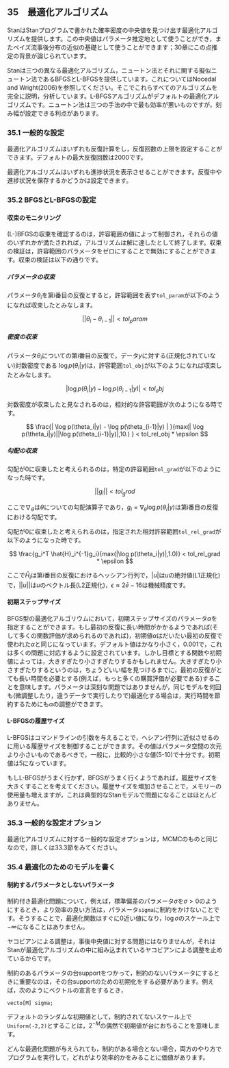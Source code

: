 ## 35　最適化アルゴリズム

StanはStanプログラムで書かれた確率密度の中央値を見つけ出す最適化アルゴリズムを提供します。この中央値はパラメータ推定地として使うことができ，またベイズ流事後分布の近似の基礎として使うことができます；30章にこの点推定の背景が論じられています。

Stanは三つの異なる最適化アルゴリズム，ニュートン法とそれに関する擬似ニュートン法であるBFGSとL-BFGSを提供しています。これについてはNocedal and Wright(2006)を参照してください。そこでこれらすべてのアルゴリズムを完全に説明，分析しています。L-BFGSアルゴリズムがデフォルトの最適化アルゴリズムです。ニュートン法は三つの手法の中で最も効率が悪いものですが，刻み幅が設定できる利点があります。

### 35.1 一般的な設定

最適化アルゴリズムはいずれも反復計算をし，反復回数の上限を設定することができます。デフォルトの最大反復回数は2000です。

最適化アルゴリズムはいずれも進捗状況を表示させることができます。反復中や進捗状況を保存するかどうかは設定できます。

### 35.2 BFGSとL-BFGSの設定

#### 収束のモニタリング

(L-)BFGSの収束を確認するのは，許容範囲の値によって制御され，それらの値のいずれかが満たされれば，アルゴリズムは解に達したとして終了します。収束の検証は，許容範囲のパラメータをゼロにすることで無効にすることができます。収束の検証は以下の通りです。

##### パラメータの収束

パラメータ$\theta_i$を第i番目の反復とすると，許容範囲を表す`tol_param`が以下のようになれば収束したとみなします。

$$|| \theta_i - \theta_{i-1} || < tol_param $$

##### 密度の収束

パラメータ$\theta_i$についての第i番目の反復で，データ$y$に対する(正規化されていない)対数密度である $\log p(\theta_i | y)$は，許容範囲`tol_obj`が以下のようになれば収束したとみなします。

$$ | \log p(\theta_i|y) - \log p(\theta_{i-1}|y) | < tol_obj $$

対数密度が収束したと見なされるのは，相対的な許容範囲が次のようになる時です。

$$ \frac{| \log p(\theta_i|y) - \log p(\theta_{i-1}|y) | }{max(| \log p(\theta_i|y)||\log p(\theta_{i-1}|y)|,10.) } < tol_rel_obj * \epsilon $$

##### 勾配の収束

勾配が0に収束したと考えられるのは，特定の許容範囲`tol_grad`が以下のようになった時です。

$$ ||g_i|| < tol_grad $$

ここで$\nabla_{\theta}$は$\theta$についての勾配演算子であり，$g_i = \nabla_{\theta} \log p(\theta_i | y)$は第i番目の反復における勾配です。

勾配が0に収束したと考えられるのは，指定された相対許容範囲`tol_rel_grad`が以下のようになった時です。

$$ \frac{g_i^T \hat{H}_i^{-1}g_i}{max(|\log p(\theta_i|y)|,1.0)} < tol_rel_grad * \epsilon $$

ここで$\hat{H}_i$は第i番目の反復におけるヘッシアン行列で，$|u|$は$u$の絶対値(L1正規化)で，$||u||$は$u$のベクトル長(L2正規化)，$\epsilon \approx 2\bar{e} - 16$は機械精度です。

#### 初期ステップサイズ

BFGS型の最適化アルゴリウムにおいて，初期ステップサイズのパラメータ$\alpha$を指定することができます。もし最初の反復に長い時間がかかるようであれば(そして多くの関数評価が求められるのであれば)，初期値$\alpha$はだいたい最初の反復で使われた$\alpha$と同じになっています。デフォルト値はかなり小さく，0.001で，これは多くの問題に対応するように設定されています。しかし目標とする関数や初期値によっては，大きすぎたり小さすぎたりするかもしれません。大きすぎたり小さすぎたりするというのは，ちょうどいい幅を見つけるまでに，最初の反復がとても長い時間を必要とする(例えば，もっと多くの購買評価が必要である)することを意味します。パラメータは深刻な問題ではありませんが，同じモデルを何回も(微調整したり，違うデータで実行したりで)最適化する場合は，実行時間を節約するためにも$\alpha$の調整ができます。

#### L-BFGSの履歴サイズ

L-BFGSはコマンドラインの引数を与えることで，へシアン行列に近似させるのに用いる履歴サイズを制御することができます。その値はパラメータ空間の次元より小さいものであるべきで，一般に，比較的小さな値(5-10)で十分です。初期値は5になっています。

もしL-BFGSがうまく行かず，BFGSがうまく行くようであれば，履歴サイズを大きくすることを考えてください。履歴サイズを増加させることで，メモリーの使用量も増えますが，これは典型的なStanモデルで問題になることはほとんどありません。

### 35.3 一般的な設定オプション

最適化アルゴリズムに対する一般的な設定オプションは，MCMCのものと同じなので，詳しくは33.3節をみてください。

### 35.4 最適化のためのモデルを書く

#### 制約するパラメータとしないパラメータ

制約付き最適化問題について，例えば，標準偏差のパラメータ$\sigma$を$\sigma >0$のようにするとき，より効率の良い方法は，パラメータ`sigma`に制約をかけないことです。そうすることで，最適化関数はすぐに0近い値になり，$\log \sigma$のスケール上で$-\infty$になることはありません。

ヤコビアンによる調整は，事後中央値に対する問題にはなりませんが，それはStanが最適化アルゴリズムの中に組み込まれているヤコビアンによる調整を止めているからです。

制約のあるパラメータの台supportをつかって，制約のないパラメータにするときに重要なのは，その台supportのための初期化をする必要があります。例えば，次のようにベクトルの宣言をするとき，

```
vecto[M] sigma;
```

デフォルトのランダムな初期値として，制約されてないスケール上で`Uniform(-2,2)`とすることは，$2^{-M}$の偶然で初期値が台におちることを意味します。

どんな最適化問題が与えられても，制約がある場合とない場合，両方のやり方でプログラムを実行して，どれがより効率的かをみることに価値があります。
